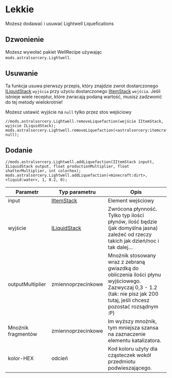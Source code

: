 # Lekkie

Możesz dodawać i usuwać Lightwell Liquefications

## Dzwonienie

Możesz wywołać pakiet WellRecipe używając `mods.astralsorcery.Lightwell`.

## Usuwanie

Ta funkcja usuwa pierwszy przepis, który znajdzie zwrot dostarczonego [ILiquidStack](/Vanilla/Liquids/ILiquidStack/) `wyjścia` przy użyciu dostarczonego [IItemStack](/Vanilla/Items/IItemStack/) `wejścia`. Jeśli istnieje wiele receptur, które zwracają podaną wartość, musisz zadzwonić do tej metody wielokrotnie!

Możesz ustawić wyjście na `null` tylko przez stos wejściowy

```zenscript
//mods.astralsorcery.Lightwell.removeLiquefaction(wejście IItemStack, wyjście ILiquidStack);
mods.astralsorcery.Lightwell.removeLiquefaction(<astralsorcery:itemcraftingcomponent:0>, null);
```

## Dodanie

```zenscript
//mods.astralsorcery.Lightwell.addLiquefaction(IItemStack inputt, ILiquidStack output, float productionMultiplier, float shatterMultiplier, int colorhex);
mods.astralsorcery.Lightwell.addLiquefaction(<minecraft:dirt>, <liquid:water>, 1, 0.2, 0);
```

| Parametr           | Typ parametru                                  | Opis                                                                                                                                                                    |
| ------------------ | ---------------------------------------------- | ----------------------------------------------------------------------------------------------------------------------------------------------------------------------- |
| input              | [IItemStack](/Vanilla/Items/IItemStack/)       | Element wejściowy                                                                                                                                                       |
| wyjście            | [ILiquidStack](/Vanilla/Liquids/ILiquidStack/) | Zwrócona płynność. Tylko typ ilości płynów, ilość będzie (jak domyślna jasna) zależeć od rzeczy takich jak dzień/noc i tak dalej…                                       |
| outputMultiplier   | zmiennoprzecinkowe                             | Mnożnik stosowany wraz z zebraną gwiazdką do obliczenia ilości płynu wyjściowego. Zazwyczaj 0,3 - 1.2 (tak: nie pisz jak 200 tutaj, jeśli chcesz pozostać rozsądnym :P) |
| Mnożnik fragmentów | zmiennoprzecinkowe                             | Im wyższy mnożnik, tym mniejsza szansa na zaznaczenie elementu katalizatora.                                                                                            |
| kolor-HEX          | odcień                                         | Kod koloru użyty dla cząsteczek wokół przedmiotu podwieszającego.                                                                                                       |